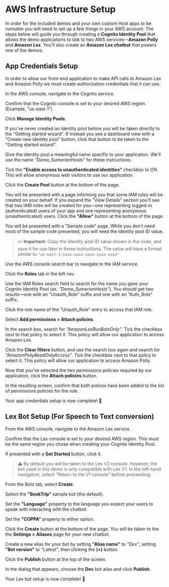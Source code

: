 # AWS Infrastructure Setup

In order for the included demos and your own custom Host apps to be runnable you will need to set up a few things in your AWS account. The steps below will guide you through creating a **Cognito Identity Pool** that allows the demo applications to talk to two AWS services—**Amazon Polly** and **Amazon Lex**. You'll also create an **Amazon Lex chatbot** that powers one of the demos.

## App Credentials Setup

In order to allow our front-end application to make API calls to Amazon Lex and Amazon Polly we must create authorization credentials that it can use.

In the AWS console, navigate to the Cognito service.

Confirm that the Cognito console is set to your desired AWS region. (Example, "us-east-1")

Click **Manage Identity Pools**.

If you've never created an identity pool before you will be taken directly to the "Getting started wizard". If instead you see a dashboard view with a "Create new identity pool" button, click that button to be taken to the "Getting started wizard".

Give the identity pool a meaningful name specific to your application. We'll use the name *"Demo_SumerianHosts"* for these instructions.

Tick the **"Enable access to unauthenticated identities"** checkbox to *ON*. This will allow anonymous web visitors to use our application.

Click the **Create Pool** button at the bottom of the page.

You will be presented with a page informing you that some IAM roles will be created on your behalf. If you expand the "View Details" section you'll see that two IAM roles will be created for you—one representing logged-in (authenticated) users of your app and one representing anonymous (unauthenticated) users. Click the **"Allow"** button at the bottom of the page.

You will be presented with a "Sample code" page. While you don't need most of the sample code presented, you will need the Identity pool ID value.

> ✏️ **Important:** Copy the Identity pool ID value shown in the code, and save it for use later in these instructions. The value will have a format similar to `"us-east-1:xxxx-xxxx-xxxx-xxxx-xxxx"`

Use the AWS console search bar to navigate to the IAM service.

Click the **Roles** tab in the left nav.

Use the IAM Roles search field to search for the name you gave your Cognito Identity Pool (ex. *"Demo_SumerianHosts"*). You should get two results—one with an "Unauth_Role" suffix and one with an "Auth_Role" suffix.

Click the role name of the "Unauth_Role" entry to access that IAM role.

Select **Add permissions > Attach policies**.

In the search box, search for *"AmazonLexRunBotsOnly"*. Tick the checkbox next to that policy to select it. This policy will allow our application to access Amazon Lex.

Click the **Clear filters** button, and use the search box again and search for *"AmazonPollyReadOnlyAccess"*. Tick the checkbox next to that policy to select it. This policy will allow our application to access Amazon Polly.

Now that you've selected the two permissions policies required by our application, click the **Attach policies** button.

In the resulting screen, confirm that both polices have been added to the list of permissions policies for the role.

Your app credentials setup is now complete! 🎉

## Lex Bot Setup (For Speech to Text conversion)

From the AWS console, navigate to the Amazon Lex service.

Confirm that the Lex console is set to your desired AWS region. This must be the same region you chose when creating your Cognito Identity Pool.

If presented with a **Get Started** button, click it.

> ⚠️ By default you will be taken to the Lex V2 console. However, the bot used in this demo is only compatible with Lex V1. In the left-hand navigation, select "Return to the V1 console" before proceeding.

From the Bots tab, select **Create**.

Select the **"BookTrip"** sample bot (the default).

Set the **"Language"** property to the language you expect your users to speak with interacting with the chatbot.

Set the **"COPPA"** property to either option.

Click the **Create** button at the bottom of the page. You will be taken to the the **Settings > Aliases** page for your new chatbot. 

Create a new alias for your bot by setting **"Alias name"** to *"Dev"*, setting **"Bot version"** to *"Latest"*, then clicking the **(+)** button.

Click the **Publish** button at the top of the screen.

In the dialog that appears, choose the **Dev** bot alias and click **Publish**.

Your Lex bot setup is now complete! 🎉

